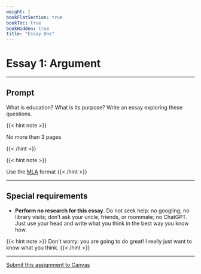 ```yaml
---
weight: 1
bookFlatSection: true
bookToc: true
bookHidden: true
title: "Essay One"
---
```


# Essay 1: Argument

---

## Prompt

What is education? What is its purpose? Write an essay exploring these questions.

{{< hint note >}} 

<span style="color: var(--circle-dots)"><i class="far fa-dot-circle"></i></span> No more than 3 pages

{{< /hint >}} 

{{< hint note >}} 

<span style="color: var(--circle-dots)"><i class="far fa-dot-circle"></i></span> Use the [MLA](/resources/open-handbook/chapter-11-mla/) format
{{< /hint >}} 

---

## Special requirements

- **Perform no research for this essay**. Do not seek help: no googling; no library visits; don’t ask your uncle, friends, or roommate; no ChatGPT. Just use your head and write what you think in the best way you know how. 

{{< hint note >}} 
<span style="color: var(--circle-dots)"><i class="far fa-dot-circle"></i></span> Don't worry: you are going to do great! I really just want to know what you think.
{{< /hint >}} 

<!---
{{< details "Essay 1 Revision" >}}

#

Formal education is one of the central features of our lives---a deep, organizing structure that has shaped and influenced us in profound and unaccountable ways. Education, like culture, is so ordinary and pervasive that it has become thoroughly naturalized and seemingly self-evident, its powerful influence rendered virtually invisible to us. Education, in short, is just something that we've always done, something that has always been with us, something that is the right and obvious thing to do---part of the everyday backdrop of life that we take for granted and rarely consider critically. 

Although it is quite difficult to escape the naturalizing trance that comes from our habitual exposure to such common features of our lifeworld, it is important to develop a capacity for this form of analysis---to see more clearly the weird within the familiar. Let's attempt to do something like this now: take a step outside of your own experience of formal education and try to gain some distance on the practices and normalizing structures that have been such a large part of your life since before you can even remember. Try to set aside all you know. Defamiliarize these experiences. Hold them at a distance and try to look at them with a fresh perspective, as if for the first time. What do you see? This will require some effort: it is quite difficult to step outside of the automaticity that we fall into when we confront something that we think know well. Our knowledge and familiarity and comfort with a thing often blinds us to new insights and new knowledge about it; in an odd sense, knowledge can be a handicap. 

---

#### <p style="text-align: center;"><span style="color: var(--due)"><i class="fa-brands fa-reddit-alien"></i> Alien Ethnography</span></p>

---

It might be helpful to begin your thinking by adopting the objective, cold analysis of some alien sociologist from outer space who has traveled many light-years to study the ways of humans. 

After cultivating this perspective, ask yourself: Are the purposes of education we commonly cite (perhaps even the ones you argued for in your first draft) actually reflected in how we construct systems of education? If not, what values does education truly seem to promote when we look at it in this new perspective? Does education has we have known it have some occulted or clandestine goals or purpose? Are there things that you see in this new light that seem odd or counterproductive or wrong in how we go about education? Why do we do the things we do? Why have we built the educational institutions that we have? Are these "educational" experiences and structures actually promoting what we claim they do?

---

- Write a `response` to your first draft at the conclusion of your current one exploring these (or related) questions. 

- To help you in this work, gather the syllabi from your other two courses and closely examine these textual artifacts, like an archaeologist unearthing a shard of pottery in the desert. What do you make of these things? Since you are entering the new (and strange) culture of higher education, these textual artifacts may help you understand the values, ideas, preconceptions, and preoccupations that have authority there. 

- Your final draft should be about 1,500 words in length.

{{< /details >}}
--->
---

<!---

{{< hint note >}} 
<span style="color: var(--readings)"><i class="fas fa-clipboard"></i></span> First Draft Notes
{{< /hint >}} 

{{< details "Topic Sentences and Unified Paragraphs" >}}

#

## Topic Sentences 

`Topic sentences` function like a miniature `thesis` that communicates the purpose or main idea of a paragraph. It is important that your topic sentences are clear and accurately reflect the nature of the paragraph it initiates.

Most commonly, topic sentences are strong, declarative statements that make a `claim`. The sentences that follow the topic sentence in the paragraph are used to support that claim. However, a topic sentence may also be a question. In this case, the sentences that follow the topic sentence are used to move toward a conclusion or further develop the question.

### <i class="fas fa-lightbulb"></i> Some generally good advice about topic sentences:

1. Use the topic sentence of each paragraph to clearly state the subject or focus of the paragraph. If the paragraph and topic sentence are not in sync, or if the topic sentence doesn't actually state the nature of the paragraph, you need to revise it.

2. Use the topic sentence to set forth a `claim` that supports the thesis and drives the argument forward. This is not a hard rule, and there are other ways to start a paragraph, but it is a strong way that helps keep you focused.

Compare:

- <span style="color: var(--due)"><i class="fas fa-times-circle"></i></span> My high school has a unique program that allowed students to experiment and explore. 

- <span style="color: var(--in-class)"><i class="fas fa-check-circle"></i></span> Education facilitates inquiry and exploration, which are critical needs in the life of every human being.

More information on topic sentences, including examples, here in the [*Open Handbook*](/resources/open-handbook/chapter-7). 

---

## Paragraphs 

### <i class="fas fa-lightbulb"></i> Some generally good advice about paragraphs:

Paragraphs should be *unified*: every sentence in the paragraph should focus in some way on the main idea expressed in the `topic sentence`. Further, the paragraph’s individual sentences should be presented in a logical order and flow naturally from one to the other. While this is not a strict rule, it may be helpful to think of paragraphs as miniature essays, each with their own thesis, development, and proof. 

- More information on paragraphs, including examples, here in the [*Open Handbook*](/resources/open-handbook/chapter-7). 


{{< /details >}}



{{< details "Everyday vs. Every day" >}}
#

In the first draft I saw many students who were confused about **everyday** (as one word) and **every day** (as two words). They are very different in their meanings:


- <span style="color: var(--circle-dots)"><i class="far fa-dot-circle"></i></span> **everyday**: *adj*. As one word you use it to mean that something is *ordinary* or *common*. In fact, just substitute one of those words in place of everyday to see if the sentence still makes sense. 

- <span style="color: var(--circle-dots)"><i class="far fa-dot-circle"></i></span> **every day** *adv*. As two words it is an adverbial phrase that means "each day" or "daily," a reference to the frequency of a certain action.


---

- <span style="color: var(--due)"><i class="fas fa-times-circle"></i></span> My son eats oatmeal everyday. 

- <span style="color: var(--in-class)"><i class="fas fa-check-circle"></i></span> My son eats oatmeal every day.


---

- <span style="color: var(--in-class)"><i class="fas fa-check-circle"></i></span> The everyday struggles of many Americans are truly heartbreaking.

- <span style="color: var(--due)"><i class="fas fa-times-circle"></i></span> The every day struggles of many Americans are truly heartbreaking.

---

## The <i class="fas fa-bomb"></i> F-bomb solution™

For no particular reason I have discovered that if you can put an f-bomb between **every** and **day** then it should be *two words*:

- <span style="color: var(--in-class)"><i class="fas fa-check-circle"></i></span>  I go to the store every [f*ing] day. 

- <span style="color: var(--due)"><i class="fas fa-times-circle"></i></span> These are my every [f*ing] day pants.

A clever way to remember this:

+ Every <i class="fas fa-bomb"></i> day (See the space? An F-bomb fits in there. Two words.)

+ Everyday (No space for the bomb. One word.)

{{< /details >}}

{{< details "Comma Splices and Semicolons" >}}
#

### Semicolons

**A. Used to separate a series of items containing commas.** (Not very common).

- <span style="color: var(--due)"><i class="fas fa-times-circle"></i></span> I went to London, England, Paris, France, Bristol, Tennessee, and Berlin, Germany. 

- <span style="color: var(--in-class)"><i class="fas fa-check-circle"></i></span> I went to London, England; Paris, France; Bristol, Tennessee; and Berlin, Germany. 

**B.  Used to link two independent clauses to suggest a connection.** (Very common).

- <span style="color: var(--in-class)"><i class="fas fa-check-circle"></i></span> My son had trouble sleeping last night; I shouldn't have given him that chocolate cupcake.

- <span style="color: var(--in-class)"><i class="fas fa-check-circle"></i></span> Americans say they appreciate the hard work of teachers; however, very few are willing to pay them a decent wage. 

**C.  Things you don't do with semicolons**.

- <span style="color: var(--due)"><i class="fas fa-times-circle"></i></span> Please get three things from the store; bread, milk, and a *lot* of beer.

- <span style="color: var(--in-class)"><i class="fas fa-check-circle"></i></span> Please get three things from the store: bread, milk, and a *lot* of beer.  

### Comma splice errors

A comma splice error occurs when you use a comma to connect two independent clauses: 

- <span style="color: var(--due)"><i class="fas fa-times-circle"></i></span> I love my red truck, it is a Chevy Colorado. 

- <span style="color: var(--in-class)"><i class="fas fa-check-circle"></i></span> I love my red truck. It is a Chevy Colorado. 

- <span style="color: var(--in-class)"><i class="fas fa-check-circle"></i></span> I love my red truck; it is a Chevy Colorado. 

{{< /details >}}

{{< details "The Em Dash — " >}}

#

The **em dash** is perhaps the most versatile punctuation mark: it can function like a comma, colon, or parentheses. In formal writing it is used to indicate extra information or an aside---much as you would do with commas, colons, or parentheses. There is a good explainer on this punctuation mark on the [Merriam-Webster site](https://www.merriam-webster.com/words-at-play/em-dash-en-dash-how-to-use). The two most common uses in formal writing are displayed here:

- <span style="color: var(--due)"><i class="fas fa-times-circle"></i></span> The Soviets gave us the greatest exercise tool ever invented - the kettlebell. 
- <span style="color: var(--in-class)"><i class="fas fa-check-circle"></i></span> The Soviets gave us the greatest exercise tool ever invented—the kettlebell. 

- <span style="color: var(--in-class)"><i class="fas fa-check-circle"></i></span> The Soviet-Afghan War---a main contributor to the fall of the Soviet Union---has received increased scrutiny by scholars as America's mission there has foundered. 

{{< /details >}}

{{< details "Emphasis " >}}

#

How do you show emphasis in formal writing?

- <span style="color: var(--due)"><i class="fas fa-times-circle"></i></span> Unless I am being unusually calculating, I don't DECIDE to befriend someone . . . 

- <span style="color: var(--due)"><i class="fas fa-times-circle"></i></span> Unless I am being unusually calculating, I don't **decide** to befriend someone . . .

- <span style="color: var(--in-class)"><i class="fas fa-check-circle"></i></span> Unless I am being unusually calculating, I don't *decide* to befriend someone . . .

{{< /details >}}

{{< details "The 5 Paragraph Essay" >}}

#

Everyone was taught the 5-paragraph essay form in high school. There is an introduction with a thesis, three paragraphs of support, and a summary conclusion that restates the thesis. 

The problem is that you can't really do much in 5-paragraphs and your time at Dartmouth will require you to reach for rhetorical forms that can accommodate much more complexity. One place to begin is to imagine that your paper is as many paragraphs as needed in order to justify the thesis. There is no magic number of paragraphs. There is no recipe or formula. 

Another thing to reconsider is the `summary conclusion` that is a hallmark of the 5-paragraph essay. I saw many of these. You say what you've just said again at the end. Strong readers might find this somewhat insulting since it assumes we can't understand what we just read or hold these ideas in our heads for 5 paragraphs. 

If we imagine that the reader has a good grasp on what you've just argued, how should your piece end? What do you need to say or do or explain to achieve closure? What do you hope the reader takes away from your argument? What should they do in response to it? 

{{< /details >}}

--->
<i class="fa fa-cloud-upload-alt"></i> [Submit this assignment to Canvas](https://canvas.dartmouth.edu)


